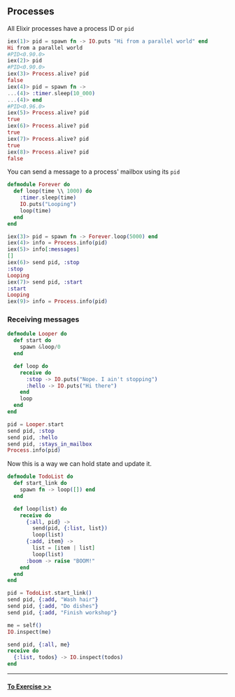 ## Processes

All Elixir processes have a process ID or `pid`

```elixir
iex(1)> pid = spawn fn -> IO.puts "Hi from a parallel world" end
Hi from a parallel world
#PID<0.90.0>
iex(2)> pid
#PID<0.90.0>
iex(3)> Process.alive? pid
false
iex(4)> pid = spawn fn ->
...(4)> :timer.sleep(10_000)
...(4)> end
#PID<0.96.0>
iex(5)> Process.alive? pid
true
iex(6)> Process.alive? pid
true
iex(7)> Process.alive? pid
true
iex(8)> Process.alive? pid
false
```



You can send a message to a process' mailbox using its `pid`

```elixir
defmodule Forever do
  def loop(time \\ 1000) do
    :timer.sleep(time)
    IO.puts("Looping")
    loop(time)
  end
end

iex(3)> pid = spawn fn -> Forever.loop(5000) end
iex(4)> info = Process.info(pid)
iex(5)> info[:messages]
[]
iex(6)> send pid, :stop
:stop
Looping
iex(7)> send pid, :start
:start
Looping
iex(9)> info = Process.info(pid)
```



### Receiving messages

```elixir
defmodule Looper do
  def start do
    spawn &loop/0
  end

  def loop do
    receive do
      :stop -> IO.puts("Nope. I ain't stopping")
      :hello -> IO.puts("Hi there")
    end
    loop
  end
end

pid = Looper.start
send pid, :stop
send pid, :hello
send pid, :stays_in_mailbox
Process.info(pid)
```

Now this is a way we can hold state and update it.

```elixir
defmodule TodoList do
  def start_link do
    spawn fn -> loop([]) end
  end

  def loop(list) do
    receive do
      {:all, pid} ->
        send(pid, {:list, list})
        loop(list)
      {:add, item} ->
        list = [item | list]
        loop(list)
      :boom -> raise "BOOM!"
    end
  end
end

pid = TodoList.start_link()
send pid, {:add, "Wash hair"}
send pid, {:add, "Do dishes"}
send pid, {:add, "Finish workshop"}

me = self()
IO.inspect(me)

send pid, {:all, me}
receive do
  {:list, todos} -> IO.inspect(todos)
end
```

--------------

#### [To Exercise >>](../concrete_practice.md)